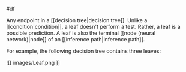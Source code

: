 #df

Any endpoint in a [[decision tree|decision tree]]. Unlike a
[[condition|condition]], a leaf doesn&#39;t perform a test.
Rather, a leaf is a possible prediction. A leaf is also the terminal
[[node (neural network)|node]] of an [[inference path|inference path]].

For example, the following decision tree contains three leaves:


![[ images/Leaf.png ]]



